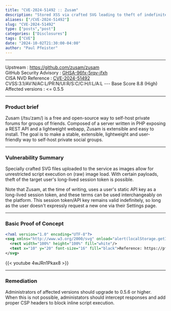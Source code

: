 ```yaml
---
title: "CVE-2024-51492 :: Zusam"
description: "Stored XSS via crafted SVG leading to theft of indefinitely-valid session tokens"
aliases: ["/CVE-2024-51492"]
slug: "CVE-2024-51492"
type: ["posts","post"]
categories: ["Disclosures"]
tags: ["CVE"]
date: "2024-10-02T21:30:00-04:00"
author: "Paul Pfeister"
---
```


<!-- {{< image src="https://github.com/zusam/zusam/raw/master/app/src/assets/zusam_logo.png" position="left" alt="Zusam logo" >}} -->

___

Upstream : https://github.com/zusam/zusam  
GitHub Security Advisory : [GHSA-96fx-5rqv-jfxh](https://github.com/zusam/zusam/security/advisories/GHSA-96fx-5rqv-jfxh)  
CISA NVD Reference : [CVE-2024-51492](https://nvd.nist.gov/vuln/detail/CVE-2024-51492)  
CVSS:3.1/AV:N/AC:L/PR:N/UI:R/S:C/C:H/I:L/A:L --- Base Score 8.8 (High)  
Affected versions : <= 0.5.5
___

### Product brief

Zusam (/tsuˈzam/) is a free and open-source way to self-host private forums for groups of friends. Composed of a server written in PHP exposing a REST API and a lightweight webapp, Zusam is extensible and easy to install.
The goal is to make a stable, extensible, lightweight and user-friendly way to self-host private social groups.

___

### Vulnerability Summary

Specially crafted SVG files uploaded to the service as images allow for unrestricted script execution on (raw) image load. With certain payloads, theft of the target user's long-lived session token is possible.

Note that Zusam, at the time of writing, uses a user's static API key as a long-lived session token, and these terms can be used interchangeably on the platform. This session token/API key remains valid indefinitely, so long as the user doesn't expressly request a new one via their Settings page.

___

### Basic Proof of Concept

```svg
<?xml version="1.0" encoding="UTF-8"?>
<svg xmlns="http://www.w3.org/2000/svg" onload="alert(localStorage.getItem('apiKey'));">
  <rect width="100%" height="100%" fill="white"/>
  <text x="10" y="20" font-size="16" fill="black">Reference: https://pfeister.dev</text>
</svg>
```

{{< youtube 4wJRn1Pkax8 >}}

___

### Remediation

Administrators of affected versions should upgrade to 0.5.6 or higher.  
When this is not possible, administators should intercept responses and add proper CSP headers to block inline script execution.
